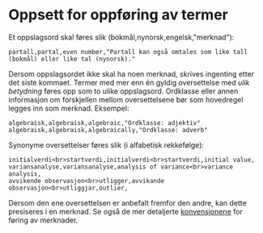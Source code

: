 # Oppsett for oppføring av termer

Et oppslagsord skal føres slik (bokmål,nynorsk,engelsk,"merknad"):

`partall,partal,even number,"Partall kan også omtales som like tall (bokmål) eller like tal (nynorsk)."`

Dersom oppslagsordet ikke skal ha noen merknad, skrives ingenting etter det
siste kommaet. Termer med mer enn én gyldig oversettelse med _ulik betydning_
føres opp som to ulike oppslagsord. Ordklasse eller annen informasjon om
forskjellen mellom oversettelsene bør som hovedregel legges inn som merknad.
Eksempel:

```
algebraisk,algebraisk,algebraic,"Ordklasse: adjektiv"
algebraisk,algebraisk,algebraically,"Ordklasse: adverb"
```

Synonyme oversettelser føres slik (i alfabetisk rekkefølge):

```
initialverdi<br>startverdi,initialverdi<br>startverdi,initial value,
variansanalyse,variansanalyse,analysis of variance<br>variance analysis,
avvikende observasjon<br>utligger,avvikande observasjon<br>utliggjar,outlier,
```

Dersom den ene oversettelsen er anbefalt fremfor den andre, kan dette presiseres
i en merknad. Se også de mer detaljerte
[konvensjonene](konvensjoner_merknader.md) for føring av merknader.

